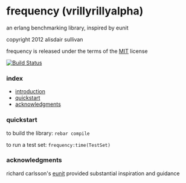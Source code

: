 # <a name="introduction">frequency (vrillyrillyalpha)</a> #

an erlang benchmarking library, inspired by eunit

copyright 2012 alisdair sullivan

frequency is released under the terms of the [MIT][MIT] license

[![Build Status](https://secure.travis-ci.org/talentdeficit/frequency.png?branch=master)](http://travis-ci.org/talentdeficit/jsx)




### index ###

* [introduction](#intro)
* [quickstart](#quickstart)
* [acknowledgments](#thanks)




### <a name="quickstart">quickstart</a> ###

to build the library: `rebar compile`

to run a test set: `frequency:time(TestSet)`




### <a name="thanks">acknowledgments</a> ###

richard carlsson's [eunit][eunit] provided substantial inspiration and guidance





[MIT]: http://www.opensource.org/licenses/mit-license.html
[eunit]: https://github.com/richcarl/eunit
